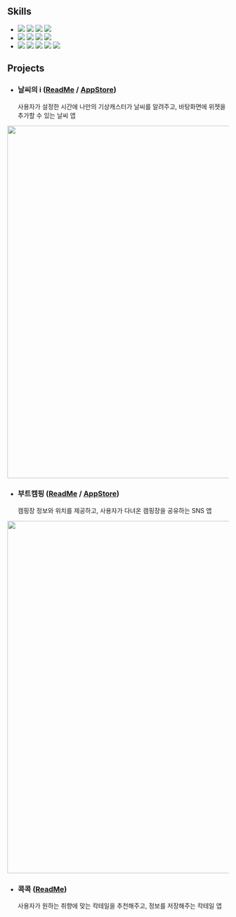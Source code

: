 ## Skills
- <img src="https://img.shields.io/badge/iOS-181717?style=flat&logo=Apple&logoColor=Black"/> <img src="https://img.shields.io/badge/Swift-F05138?style=flat&logo=Swift&logoColor=white"/> <img src="https://img.shields.io/badge/UIKit-2396F3?style=flat&logo=UIKit&logoColor=white"/> <img src="https://img.shields.io/badge/SwiftUI-000000?style=flat&logo=Swift&logoColor=blue"/>
- <img src="https://img.shields.io/badge/RxSwift-fa4db3?style=flat&logo=ReactiveX&logoColor=white"/> <img src="https://img.shields.io/badge/Combine-F05138?style=flat&logo=Swift&logoColor=white"/> <img src="https://img.shields.io/badge/SPM-F05138?style=flat&logo=Swift&logoColor=white"/> <img src="https://img.shields.io/badge/CocoaPods-EE3322?style=flat&logo=CocoaPods&logoColor=white"/>
- <img src="https://img.shields.io/badge/Git-F05032?style=flat&logo=Git&logoColor=white"/> <img src="https://img.shields.io/badge/GitHub-181717?style=flat&logo=GitHub&logoColor=white"/> <img src="https://img.shields.io/badge/Notion-000000?style=flat&logo=Notion&logoColor=white"/> <img src="https://img.shields.io/badge/Slack-4A154B?style=flat&logo=Slack&logoColor=white"/> <img src="https://img.shields.io/badge/Figma-F24E1E?style=flat&logo=Figma&logoColor=white"/> <br>

## Projects
- ### 날씨의 i ([ReadMe](https://github.com/thekoon0456/WeatherI_Refactor) / [AppStore](https://apps.apple.com/kr/app/bottles-%EB%B0%94%ED%8B%80%EC%A6%88/id1671470705))
   사용자가 설정한 시간에 나만의 기상캐스터가 날씨를 알려주고, 바탕화면에 위젯을 추가할 수 있는 날씨 앱 <br>
<div align="center"> <img src="https://github.com/thekoon0456/thekoon0456/assets/106993057/c4dc7382-d605-47d9-9b38-d9354a6de922" width="800"> </div>

- ### 부트캠핑 ([ReadMe](https://github.com/thekoon0456/BootCamping_Refactor) / [AppStore](https://apps.apple.com/kr/app/bottles-%EB%B0%94%ED%8B%80%EC%A6%88/id1671470705))
   캠핑장 정보와 위치를 제공하고, 사용자가 다녀온 캠핑장을 공유하는 SNS 앱 <br>
<div align="center"> <img src="https://github.com/thekoon0456/thekoon0456/assets/106993057/eeb84302-5b15-4b76-975c-da6677992a29" width="800"> </div>
  
- ### 콕콕 ([ReadMe](https://github.com/thekoon0456/CokCok_Refactor))
   사용자가 원하는 취향에 맞는 칵테일을 추천해주고, 정보를 저장해주는 칵테일 앱 <br>
